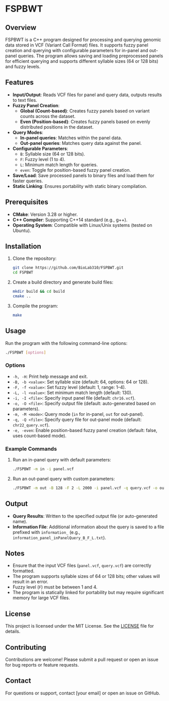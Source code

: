 
# FSPBWT

## Overview
FSPBWT is a C++ program designed for processing and querying genomic data stored in VCF (Variant Call Format) files. It supports fuzzy panel creation and querying with configurable parameters for in-panel and out-panel queries. The program allows saving and loading preprocessed panels for efficient querying and supports different syllable sizes (64 or 128 bits) and fuzzy levels.

## Features
- **Input/Output**: Reads VCF files for panel and query data, outputs results to text files.
- **Fuzzy Panel Creation**: 
  - **Global (Count-based)**: Creates fuzzy panels based on variant counts across the dataset.
  - **Even (Position-based)**: Creates fuzzy panels based on evenly distributed positions in the dataset.
- **Query Modes**: 
  - **In-panel queries**: Matches within the panel data.
  - **Out-panel queries**: Matches query data against the panel.
- **Configurable Parameters**:
  - `B`: Syllable size (64 or 128 bits).
  - `F`: Fuzzy level (1 to 4).
  - `L`: Minimum match length for queries.
  - `even`: Toggle for position-based fuzzy panel creation.
- **Save/Load**: Save processed panels to binary files and load them for faster queries.
- **Static Linking**: Ensures portability with static binary compilation.

## Prerequisites
- **CMake**: Version 3.28 or higher.
- **C++ Compiler**: Supporting C++14 standard (e.g., g++).
- **Operating System**: Compatible with Linux/Unix systems (tested on Ubuntu).

## Installation
1. Clone the repository:
   ```bash
   git clone https://github.com/BioLab310/FSPBWT.git
   cd FSPBWT
   ```
2. Create a build directory and generate build files:
   ```bash
   mkdir build && cd build
   cmake ..
   ```
3. Compile the program:
   ```bash
   make
   ```

## Usage
Run the program with the following command-line options:
```bash
./FSPBWT [options]
```

### Options
- `-h, -H`: Print help message and exit.
- `-B, -b <value>`: Set syllable size (default: 64, options: 64 or 128).
- `-F, -f <value>`: Set fuzzy level (default: 1, range: 1–4).
- `-L, -l <value>`: Set minimum match length (default: 130).
- `-i, -I <file>`: Specify input panel file (default: `chr16.vcf`).
- `-o, -O <file>`: Specify output file (default: auto-generated based on parameters).
- `-m, -M <mode>`: Query mode (`in` for in-panel, `out` for out-panel).
- `-q, -Q <file>`: Specify query file for out-panel mode (default: `chr22_query.vcf`).
- `-e, -even`: Enable position-based fuzzy panel creation (default: false, uses count-based mode).

### Example Commands
1. Run an in-panel query with default parameters:
   ```bash
   ./FSPBWT -m in -i panel.vcf
   ```
2. Run an out-panel query with custom parameters:
   ```bash
   ./FSPBWT -m out -B 128 -F 2 -L 2000 -i panel.vcf -q query.vcf -o output.txt
   ```

## Output
- **Query Results**: Written to the specified output file (or auto-generated name).
- **Information File**: Additional information about the query is saved to a file prefixed with `information_` (e.g., `information_panel_inPanelQuery_B_F_L.txt`).

## Notes
- Ensure that the input VCF files (`panel.vcf`, `query.vcf`) are correctly formatted.
- The program supports syllable sizes of 64 or 128 bits; other values will result in an error.
- Fuzzy level (`F`) must be between 1 and 4.
- The program is statically linked for portability but may require significant memory for large VCF files.

## License
This project is licensed under the MIT License. See the [LICENSE](LICENSE) file for details.

## Contributing
Contributions are welcome! Please submit a pull request or open an issue for bug reports or feature requests.

## Contact
For questions or support, contact [your email] or open an issue on GitHub.
